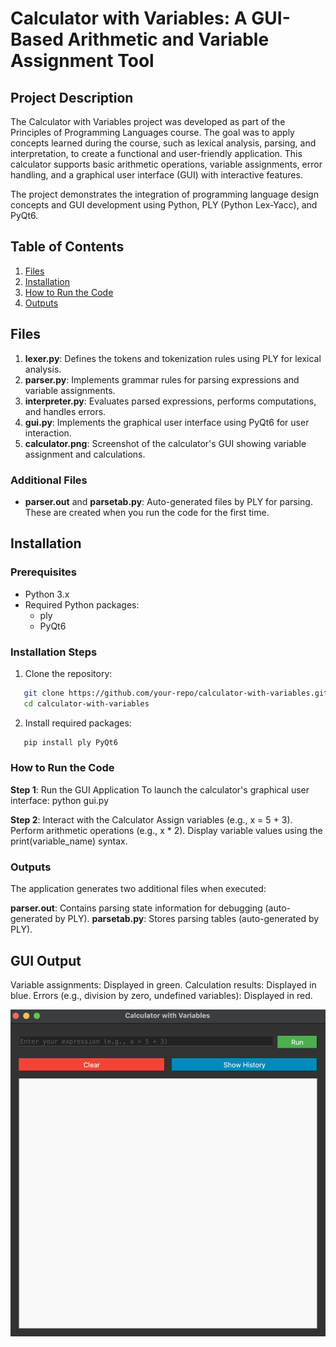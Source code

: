 # Calculator with Variables: A GUI-Based Arithmetic and Variable Assignment Tool

## Project Description
The Calculator with Variables project was developed as part of the Principles of Programming Languages course. The goal was to apply concepts learned during the course, such as lexical analysis, parsing, and interpretation, to create a functional and user-friendly application. This calculator supports basic arithmetic operations, variable assignments, error handling, and a graphical user interface (GUI) with interactive features.

The project demonstrates the integration of programming language design concepts and GUI development using Python, PLY (Python Lex-Yacc), and PyQt6.

## Table of Contents
1. [Files](#files)
2. [Installation](#installation)
3. [How to Run the Code](#how-to-run-the-code)
4. [Outputs](#outputs)

## Files
1. **lexer.py**: Defines the tokens and tokenization rules using PLY for lexical analysis.
2. **parser.py**: Implements grammar rules for parsing expressions and variable assignments.
3. **interpreter.py**: Evaluates parsed expressions, performs computations, and handles errors.
4. **gui.py**: Implements the graphical user interface using PyQt6 for user interaction.
5. **calculator.png**: Screenshot of the calculator's GUI showing variable assignment and calculations.

### Additional Files
- **parser.out** and **parsetab.py**: Auto-generated files by PLY for parsing. These are created when you run the code for the first time.

## Installation
### Prerequisites
- Python 3.x
- Required Python packages:
  - ply
  - PyQt6

### Installation Steps
1. Clone the repository:
```bash
   git clone https://github.com/your-repo/calculator-with-variables.git
   cd calculator-with-variables
```

2. Install required packages:
 ```bash
    pip install ply PyQt6
 ```

### How to Run the Code
**Step 1**: Run the GUI Application
    To launch the calculator's graphical user interface:
        python gui.py

**Step 2**: Interact with the Calculator
    Assign variables (e.g., x = 5 + 3).
    Perform arithmetic operations (e.g., x * 2).
    Display variable values using the print(variable_name) syntax.

### Outputs
The application generates two additional files when executed:

**parser.out**: Contains parsing state information for debugging (auto-generated by PLY).
**parsetab.py**: Stores parsing tables (auto-generated by PLY).

## GUI Output
Variable assignments: Displayed in green.
Calculation results: Displayed in blue.
Errors (e.g., division by zero, undefined variables): Displayed in red.

![Calculator GUI](/images/calculator.png)






